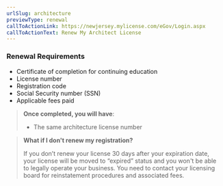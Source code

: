 ```yaml
---
urlSlug: architecture
previewType: renewal
callToActionLink: https://newjersey.mylicense.com/eGov/Login.aspx
callToActionText: Renew My Architect License
---
```

### Renewal Requirements
- Certificate of completion for continuing education
- License number
- Registration code
- Social Security number (SSN)
- Applicable fees paid

>**Once completed, you will have**:
>
> - The same architecture license number
> 

> **What if I don't renew my registration?**
>
> If you don’t renew your license 30 days after your expiration date, your license will be moved to “expired” status and you won't be able to legally operate your business. You need to contact your licensing board for reinstatement procedures and associated fees.
>


